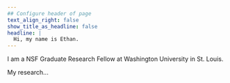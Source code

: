 ```yaml
---
## Configure header of page
text_align_right: false
show_title_as_headline: false
headline: |
  Hi, my name is Ethan.
---
```


<!-- this is a subheadline -->
I am a NSF Graduate Research Fellow at Washington University in St. Louis. 

My research...